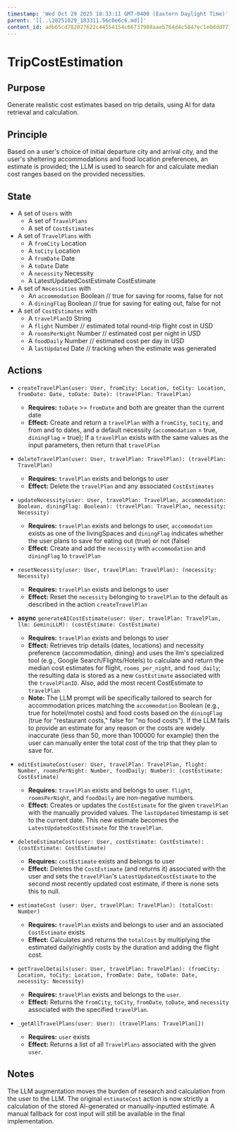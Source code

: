 ```yaml
---
timestamp: 'Wed Oct 29 2025 18:33:11 GMT-0400 (Eastern Daylight Time)'
parent: '[[..\20251029_183311.56c0e6c6.md]]'
content_id: adb65cd782027622c44554154c66737908aaeb764d4c5847ec1e0ddd7774e0e0
---
```


# TripCostEstimation

## Purpose

Generate realistic cost estimates based on trip details, using AI for data retrieval and calculation.

## Principle

Based on a user's choice of initial departure city and arrival city, and the user's sheltering accommodations and food location preferences, an estimate is provided; the LLM is used to search for and calculate median cost ranges based on the provided necessities.

## State

* A set of `Users` with
  * A set of `TravelPlans`
  * A set of `CostEstimates`
* A set of `TravelPlans` with
  * A `fromCity` Location
  * A `toCity` Location
  * A `fromDate` Date
  * A `toDate` Date
  * A `necessity` Necessity
  * A LatestUpdatedCostEstimate CostEstimate
* A set of `Necessities` with
  * An `accommodation` Boolean // true for saving for rooms, false for not
  * A `diningFlag` Boolean // true for saving for eating out, false for not
* A set of `CostEstimates` with
  * A `travelPlanID` String
  * A `flight` Number // estimated total round-trip flight cost in USD
  * A `roomsPerNight` Number // estimated cost per night in USD
  * A `foodDaily` Number // estimated cost per day in USD
  * A `lastUpdated` Date // tracking when the estimate was generated

## Actions

* `createTravelPlan(user: User, fromCity: Location, toCity: Location, fromDate: Date, toDate: Date): (travelPlan: TravelPlan)`
  * **Requires:** `toDate` >= `fromDate` and both are greater than the current date
  * **Effect:** Create and return a `travelPlan` with a `fromCity`, `toCity`, and from and to dates, and a default necessity (`accommodation` = true, `diningFlag` = true); If a `travelPlan` exists with the same values as the input parameters, then return that `travelPlan`

* `deleteTravelPlan(user: User, travelPlan: TravelPlan): (travelPlan: TravelPlan)`
  * **Requires:** `travelPlan` exists and belongs to user
  * **Effect:** Delete the `travelPlan` and any associated `CostEstimates`

* `updateNecessity(user: User, travelPlan: TravelPlan, accommodation: Boolean, diningFlag: Boolean): (travelPlan: TravelPlan, necessity: Necessity)`
  * **Requires:** `travelPlan` exists and belongs to user, `accommodation` exists as one of the livingSpaces and `diningFlag` indicates whether the user plans to save for eating out (true) or not (false)
  * **Effect:** Create and add the `necessity` with `accommodation` and `diningFlag` to `travelPlan`

* `resetNecessity(user: User, travelPlan: TravelPlan): (necessity: Necessity)`
  * **Requires:** `travelPlan` exists and belongs to user
  * **Effect:** Reset the `necessity` belonging to `travelPlan` to the default as described in the action `createTravelPlan`

* **async** `generateAICostEstimate(user: User, travelPlan: TravelPlan, llm: GeminiLLM): (costEstimate: CostEstimate)`
  * **Requires:** `travelPlan` exists and belongs to user
  * **Effect:** Retrieves trip details (dates, locations) and necessity preference (accommodation, dining) and uses the llm's specialized tool (e.g., Google Search/Flights/Hotels) to calculate and return the median cost estimates for flight, `rooms_per_night`, and `food_daily`; the resulting data is stored as a new `CostEstimate` associated with the `travelPlanID`. Also, add the most recent CostEstimate to `travelPlan`
  * **Note:** The LLM prompt will be specifically tailored to search for accommodation prices matching the `accommodation` Boolean (e.g., true for hotel/motel costs) and food costs based on the `diningFlag` (true for "restaurant costs," false for "no food costs"). If the LLM fails to provide an estimate for any reason or the costs are widely inaccurate (less than 50, more than 100000 for example) then the user can manually enter the total cost of the trip that they plan to save for.

* `editEstimateCost(user: User, travelPlan: TravelPlan, flight: Number, roomsPerNight: Number, foodDaily: Number): (costEstimate: CostEstimate)`
  * **Requires:** `travelPlan` exists and belongs to user. `flight`, `roomsPerNight`, and `foodDaily` are non-negative numbers.
  * **Effect:** Creates or updates the `CostEstimate` for the given `travelPlan` with the manually provided values. The `lastUpdated` timestamp is set to the current date. This new estimate becomes the `LatestUpdatedCostEstimate` for the `travelPlan`.

* `deleteEstimateCost(user: User, costEstimate: CostEstimate): (costEstimate: CostEstimate)`
  * **Requires:** `costEstimate` exists and belongs to user
  * **Effect:** Deletes the `CostEstimate` (and returns it) associated with the user and sets the `travelPlan`'s `LatestUpdatedCostEstimate` to the second most recently updated cost estimate, if there is none sets this to null.

* `estimateCost (user: User, travelPlan: TravelPlan): (totalCost: Number)`
  * **Requires:** `travelPlan` exists and belongs to user and an associated `CostEstimate` exists
  * **Effect:** Calculates and returns the `totalCost` by multiplying the estimated daily/nightly costs by the duration and adding the flight cost.

* `getTravelDetails(user: User, travelPlan: TravelPlan): (fromCity: Location, toCity: Location, fromDate: Date, toDate: Date, necessity: Necessity)`
  * **Requires:** `travelPlan` exists and belongs to the `user`.
  * **Effect:** Returns the `fromCity`, `toCity`, `fromDate`, `toDate`, and `necessity` associated with the specified `travelPlan`.

* `_getAllTravelPlans(user: User): (travelPlans: TravelPlan[])`
  * **Requires:** `user` exists
  * **Effect:** Returns a list of all `TravelPlans` associated with the given `user`.

## Notes

The LLM augmentation moves the burden of research and calculation from the user to the LLM. The original `estimateCost` action is now strictly a calculation of the stored AI-generated or manually-inputted estimate. A manual fallback for cost input will still be available in the final implementation.
